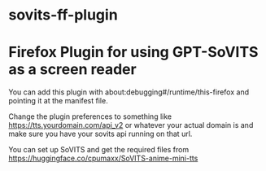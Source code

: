 # sovits-ff-plugin
# Firefox Plugin for using GPT-SoVITS as a screen reader

You can add this plugin with about:debugging#/runtime/this-firefox and pointing it at the manifest file.

Change the plugin preferences to something like https://tts.yourdomain.com/api_v2 or whatever your actual domain is and make sure you have your sovits api running on that url.

You can set up SoVITS and get the required files from https://huggingface.co/cpumaxx/SoVITS-anime-mini-tts
